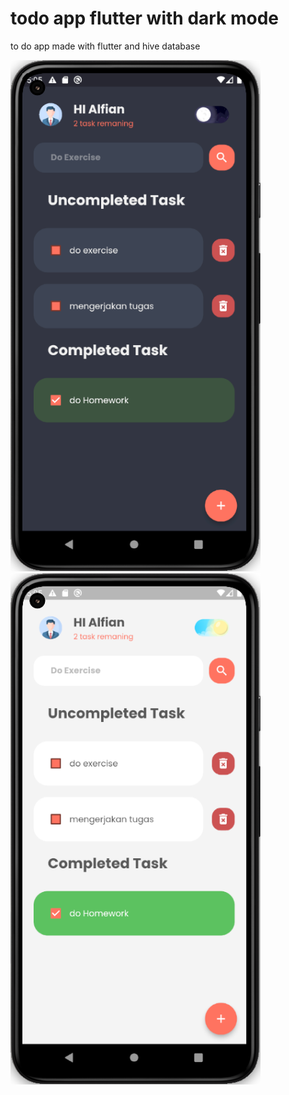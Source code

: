 # todo app flutter with dark mode
<p>to do app made with flutter and hive database</p>
<img src="https://raw.githubusercontent.com/ALFIAN-code/todo_app_flutter/main/Screenshot%20from%202023-08-23%2017-05-26.png" width="400"> <img src="https://raw.githubusercontent.com/ALFIAN-code/todo_app_flutter/main/Screenshot%20from%202023-08-23%2017-05-52.png" width="400"> 

